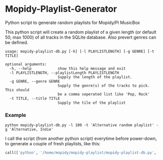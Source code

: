 # Mopidy-Playlist-Generator
Python script to generate random playlists for Mopidy/Pi MusicBox

This python script will create a random playlist of a given length (or default 50, max 1000) of all tracks in the SQLite database.
Also prevert genres can be defined.

```
usage: mopidy-playlist-db.py [-h] [-l PLAYLISTLENGTH] [-g GENRE] [-t TITLE]

optional arguments:
  -h, --help            show this help message and exit
  -l PLAYLISTLENGTH, --playlistLength PLAYLISTLENGTH
                        Supply the length of the playlist.
  -g GENRE, --genre GENRE
                        Supply the genre(s) of the tracks to pick. This should
                        be a comma seperated list like 'Pop, Rock'
  -t TITLE, --title TITLE
                        Supply the tile of the playlist
```
### Example
```python mopidy-playlist-db.py -l 100 -t 'Alternative random playlist' -g 'Alternative, Indie'```

I call the script (from another python script) everytime before power-down, to generate a couple of fresh playlists, like this:
```python
call(['python', '/home/mopidy/mopidy-playlist/mopidy-playlist-db.py', '-l', '50', '-t', 'Alternative', '-g' 'Alternative, Indie'], shell=False)
```
